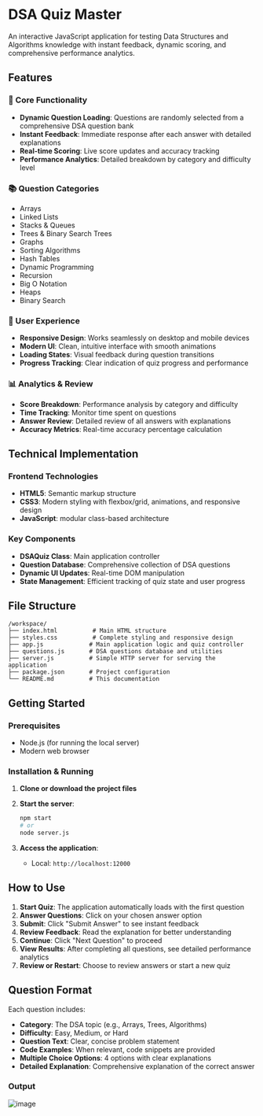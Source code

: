 # DSA Quiz Master

An interactive JavaScript application for testing Data Structures and Algorithms knowledge with instant feedback, dynamic scoring, and comprehensive performance analytics.

## Features

### 🎯 Core Functionality
- **Dynamic Question Loading**: Questions are randomly selected from a comprehensive DSA question bank
- **Instant Feedback**: Immediate response after each answer with detailed explanations
- **Real-time Scoring**: Live score updates and accuracy tracking
- **Performance Analytics**: Detailed breakdown by category and difficulty level

### 📚 Question Categories
- Arrays
- Linked Lists
- Stacks & Queues
- Trees & Binary Search Trees
- Graphs
- Sorting Algorithms
- Hash Tables
- Dynamic Programming
- Recursion
- Big O Notation
- Heaps
- Binary Search

### 🎨 User Experience
- **Responsive Design**: Works seamlessly on desktop and mobile devices
- **Modern UI**: Clean, intuitive interface with smooth animations
- **Loading States**: Visual feedback during question transitions
- **Progress Tracking**: Clear indication of quiz progress and performance

### 📊 Analytics & Review
- **Score Breakdown**: Performance analysis by category and difficulty
- **Time Tracking**: Monitor time spent on questions
- **Answer Review**: Detailed review of all answers with explanations
- **Accuracy Metrics**: Real-time accuracy percentage calculation

## Technical Implementation

### Frontend Technologies
- **HTML5**: Semantic markup structure
- **CSS3**: Modern styling with flexbox/grid, animations, and responsive design
- **JavaScript**: modular class-based architecture

### Key Components
- **DSAQuiz Class**: Main application controller
- **Question Database**: Comprehensive collection of DSA questions
- **Dynamic UI Updates**: Real-time DOM manipulation
- **State Management**: Efficient tracking of quiz state and user progress

## File Structure

```
/workspace/
├── index.html          # Main HTML structure
├── styles.css          # Complete styling and responsive design
├── app.js             # Main application logic and quiz controller
├── questions.js       # DSA questions database and utilities
├── server.js          # Simple HTTP server for serving the application
├── package.json       # Project configuration
└── README.md          # This documentation
```

## Getting Started

### Prerequisites
- Node.js (for running the local server)
- Modern web browser

### Installation & Running

1. **Clone or download the project files**

2. **Start the server**:
   ```bash
   npm start
   # or
   node server.js
   ```

3. **Access the application**:
   - Local: `http://localhost:12000`
   
## How to Use

1. **Start Quiz**: The application automatically loads with the first question
2. **Answer Questions**: Click on your chosen answer option
3. **Submit**: Click "Submit Answer" to see instant feedback
4. **Review Feedback**: Read the explanation for better understanding
5. **Continue**: Click "Next Question" to proceed
6. **View Results**: After completing all questions, see detailed performance analytics
7. **Review or Restart**: Choose to review answers or start a new quiz

## Question Format

Each question includes:
- **Category**: The DSA topic (e.g., Arrays, Trees, Algorithms)
- **Difficulty**: Easy, Medium, or Hard
- **Question Text**: Clear, concise problem statement
- **Code Examples**: When relevant, code snippets are provided
- **Multiple Choice Options**: 4 options with clear explanations
- **Detailed Explanation**: Comprehensive explanation of the correct answer

### Output

![image](https://github.com/user-attachments/assets/574bf01d-0a11-4ff7-8dc3-05bb9609a74b)

